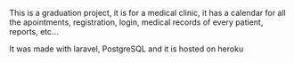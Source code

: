 
This is a graduation project, it is for a medical clinic, it has a calendar for all the apointments, registration, login, medical records of every patient, reports, etc...

It was made with laravel, PostgreSQL and it is hosted on heroku 
